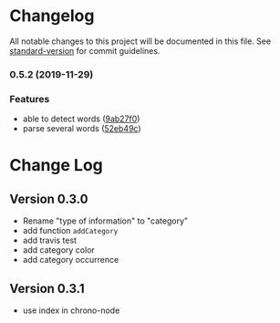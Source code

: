# Changelog

All notable changes to this project will be documented in this file. See [standard-version](https://github.com/conventional-changelog/standard-version) for commit guidelines.

### 0.5.2 (2019-11-29)


### Features

* able to detect words ([9ab27f0](https://github.com/ThibaultFriedrich/natural-script/commit/9ab27f096ed1ace2abd18ef7a29edab7f06510df))
* parse several words ([52eb49c](https://github.com/ThibaultFriedrich/natural-script/commit/52eb49c59d5e738dce4ac0f435b879eebad2e38b))

# Change Log

## Version 0.3.0

* Rename "type of information" to "category"
* add function `addCategory`
* add travis test
* add category color
* add category occurrence

## Version 0.3.1

* use index in chrono-node
